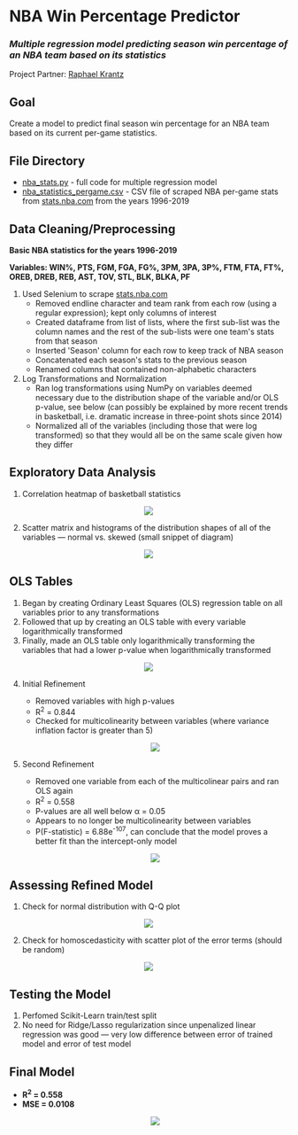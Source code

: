 # NBA Win Percentage Predictor
### _Multiple regression model predicting season win percentage of an NBA team based on its statistics_
Project Partner: [Raphael Krantz](https://github.com/Vajrasamaya "Raphael Krantz's GitHub")

## Goal
Create a model to predict final season win percentage for an NBA team based on its current per-game statistics.

## File Directory
* [nba_stats.py](https://github.com/ralterman/nba_win_percentage_predictor/blob/master/nba_stats.py "nba_stats File") - full code for       multiple regression model
* [nba_statistics_pergame.csv](https://github.com/ralterman/nba_win_percentage_predictor/blob/master/nba_statistics_pergame.csv             "nba_statistics_pergame CSV File") - CSV file of scraped NBA per-game stats from [stats.nba.com](https://stats.nba.com/teams/traditional/?sort=W_PCT&dir=-1 "NBA Stats Official Site") from the years 1996-2019

## Data Cleaning/Preprocessing
__Basic NBA statistics for the years 1996-2019__

__Variables: WIN%, PTS, FGM, FGA, FG%, 3PM, 3PA, 3P%, FTM, FTA, FT%, OREB, DREB, REB, AST, TOV, STL, BLK, BLKA, PF__
1. Used Selenium to scrape [stats.nba.com](https://stats.nba.com/teams/traditional/?sort=W_PCT&dir=-1 "NBA Stats Official Site")
   * Removed endline character and team rank from each row (using a regular expression); kept only columns of interest
   * Created dataframe from list of lists, where the first sub-list was the column names and the rest of the sub-lists were one team's          stats from that season
   * Inserted 'Season' column for each row to keep track of NBA season
   * Concatenated each season's stats to the previous season
   * Renamed columns that contained non-alphabetic characters
2. Log Transformations and Normalization
   * Ran log transformations using NumPy on variables deemed necessary due to the distribution shape of the variable and/or OLS p-value,        see below (can possibly be explained by more recent trends in basketball, i.e. dramatic increase in three-point shots since 2014)
   * Normalized all of the variables (including those that were log transformed) so that they would all be on the same scale given how          they differ
   
## Exploratory Data Analysis
1. Correlation heatmap of basketball statistics
  <p align="center"><img src="https://github.com/ralterman/nba_win_percentage_predictor/blob/master/images/heatmap.png"></p>

2. Scatter matrix and histograms of the distribution shapes of all of the variables — normal vs. skewed (small snippet of diagram)
  <p align="center"><img src="https://github.com/ralterman/nba_win_percentage_predictor/blob/master/images/scatter_matrix.png"></p>

## OLS Tables
1. Began by creating Ordinary Least Squares (OLS) regression table on all variables prior to any transformations
2. Followed that up by creating an OLS table with every variable logarithmically transformed
3. Finally, made an OLS table only logarithmically transforming the variables that had a lower p-value when logarithmically transformed
  <p align="center"><img src="https://github.com/ralterman/nba_win_percentage_predictor/blob/master/images/ols_tables.png"></p>

4. Initial Refinement
    * Removed variables with high p-values
    * R<sup>2</sup> = 0.844
    * Checked for multicolinearity between variables (where variance inflation factor is greater than 5)
    <p align="center"><img src="https://github.com/ralterman/nba_win_percentage_predictor/blob/master/images/ols_tables2.png"></p>

5. Second Refinement
    * Removed one variable from each of the multicolinear pairs and ran OLS again
    * R<sup>2</sup> = 0.558
    * P-values are all well below α = 0.05
    * Appears to no longer be multicolinearity between variables
    * P(F-statistic) = 6.88e<sup>-107</sup>, can conclude that the model proves a better fit than the intercept-only model
    <p align="center"><img src="https://github.com/ralterman/nba_win_percentage_predictor/blob/master/images/ols_tables3.png"></p>

## Assessing Refined Model
1. Check for normal distribution with Q-Q plot
  <p align="center"><img src="https://github.com/ralterman/nba_win_percentage_predictor/blob/master/images/qqplot.png"></p>

2. Check for homoscedasticity with scatter plot of the error terms (should be random)
  <p align="center"><img src="https://github.com/ralterman/nba_win_percentage_predictor/blob/master/images/homoscedasticity.png"></p>
  
## Testing the Model
1. Perfomed Scikit-Learn train/test split
2. No need for Ridge/Lasso regularization since unpenalized linear regression was good — very low difference between error of trained        model and error of test model

## Final Model
* __R<sup>2</sup> = 0.558__
* __MSE = 0.0108__
  <p align="center"><img src="https://github.com/ralterman/nba_win_percentage_predictor/blob/master/images/final_model.png"></p>
